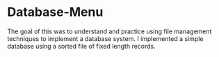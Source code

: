 # Database-Menu
The goal of this was to understand and practice using file management techniques to implement a database system. I implemented a simple database using a sorted file of fixed length records. 
